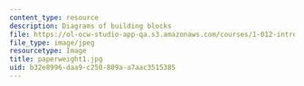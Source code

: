 ```yaml
---
content_type: resource
description: Diagrams of building blocks
file: https://ol-ocw-studio-app-qa.s3.amazonaws.com/courses/1-012-introduction-to-civil-engineering-design-spring-2002/b32e8996daa9c250809aa7aac3515385_paperweight1.jpg
file_type: image/jpeg
resourcetype: Image
title: paperweight1.jpg
uid: b32e8996-daa9-c250-809a-a7aac3515385
---
```


